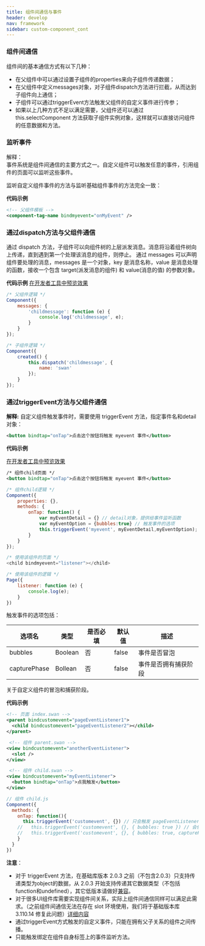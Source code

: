 ```yaml
---
title: 组件间通信与事件
header: develop
nav: framework
sidebar: custom-component_cont
---
```



### 组件间通信
组件间的基本通信方式有以下几种：
- 在父组件中可以通过设置子组件的properties来向子组件传递数据；
- 在父组件中定义messages对象，对子组件dispatch方法进行拦截，从而达到子组件向上通信；
- 子组件可以通过triggerEvent方法触发父组件的自定义事件进行传参；
- 如果以上几种方式不足以满足需要，父组件还可以通过 this.selectComponent 方法获取子组件实例对象，这样就可以直接访问组件的任意数据和方法。

### 监听事件
<div class="notice">解释： </div>
事件系统是组件间通信的主要方式之一。自定义组件可以触发任意的事件，引用组件的页面可以监听这些事件。

监听自定义组件事件的方法与监听基础组件事件的方法完全一致：

**代码示例**
```xml
<!-- 父组件模板 -->
<component-tag-name bindmyevent="onMyEvent" />
```

### 通过dispatch方法与父组件通信

通过 dispatch 方法，子组件可以向组件树的上层派发消息。消息将沿着组件树向上传递，直到遇到第一个处理该消息的组件，则停止。
通过 messages 可以声明组件要处理的消息，messages 是一个对象，key 是消息名称，value 是消息处理的函数，接收一个包含 target(派发消息的组件) 和 value(消息的值) 的参数对象。

**代码示例**
<a href="swanide://fragment/683f5028c6e0e74036d14d46b25e80b81582160575148" title="在开发者工具中预览效果" target="_self">在开发者工具中预览效果</a>

```js
/* 父组件逻辑 */
Component({
    messages: {
        'childmessage': function (e) {
            console.log('childmessage', e);
        }
    }
});
```
```js
/* 子组件逻辑 */
Component({
    created() {
        this.dispatch('childmessage', {
            name: 'swan'
        });
    }
});
```

### 通过triggerEvent方法与父组件通信

**解释:**
自定义组件触发事件时，需要使用 triggerEvent 方法，指定事件名和detail对象：
```xml
<button bindtap="onTap">点击这个按钮将触发 myevent 事件</button>
```

**代码示例**

<a href="swanide://fragment/c9e4f0cdb75fadf693ad2be32be4182d1578990218734" title="在开发者工具中预览效果" target="_self">在开发者工具中预览效果</a>

```xml
/* 组件child页面 */
<button bindtap="onTap">点击这个按钮将触发 myevent 事件</button>
```
```js
/* 组件child逻辑 */
Component({
    properties: {},
    methods: {
        onTap: function() {
            var myEventDetail = {} // detail对象，提供给事件监听函数
            var myEventOption = {bubbles:true} // 触发事件的选项
            this.triggerEvent('myevent', myEventDetail,myEventOption);
        }
    }
});
```
```js
/* 使用该组件的页面 */
<child bindmyevent="listener"></child>
```
```js
/* 使用该组件的逻辑 */
Page({
    listener: function (e) {
        console.log(e);
    }
})
```

触发事件的选项包括：

|选项名 |  类型 | 是否必填 | 默认值 | 描述 | 
|---|---|---|---|---|
|bubbles | Boolean | 否 | false | 事件是否冒泡 | 
|capturePhase | Bollean | 否 | false | 事件是否拥有捕获阶段 | 

关于自定义组件的冒泡和捕获阶段。

**代码示例**

```xml
<!-- 页面 index.swan -->
<parent bindcustomevent="pageEventListener1">
  <child bindcustomevent="pageEventListener2"></child>
</parent>
```
```xml
 <!-- 组件 parent.swan -->
<view bindcustomevent="anotherEventListener">
  <slot />
</view>
```
```xml
 <!-- 组件 child.swan -->
<view bindcustomevent="myEventListener">
  <button bindtap="onTap">点我触发</button>
</view>
```
```js
// 组件 child.js
Component({
  methods: {
    onTap: function(){
      this.triggerEvent('customevent', {}) // 只会触发 pageEventListener2
    //   this.triggerEvent('customevent', {}, { bubbles: true }) // 会依次触发 pageEventListener2 、 pageEventListener1
    //   this.triggerEvent('customevent', {}, { bubbles: true, capturePhase: true }) // 会依次触发 pageEventListener2 、 anotherEventListener 、 pageEventListener1
    }
  }
})
```

**注意**：
- 对于 triggerEvent 方法，在基础库版本 2.0.3 之前（不包含2.0.3）只支持传递类型为object的数据，从 2.0.3 开始支持传递其它数据类型（不包括function和undefined），其它低版本请做好<a href="https://smartprogram.baidu.com/docs/develop/swan/compatibility/">兼容</a>。
- 对于很多UI组件库需要实现组件间关系，实际上组件间通信同样可以满足此需求。（之前组件间通信无法在存在 slot 环境使用，我们将于基础版本库 3.110.14 修复此问题）[详细内容](https://smartprogram.baidu.com/forum/topic/show/71953)
- 通过triggerEvent方式触发的自定义事件，只能在拥有父子关系的组件之间传播。
- 只能触发绑定在组件自身标签上的事件监听方法。